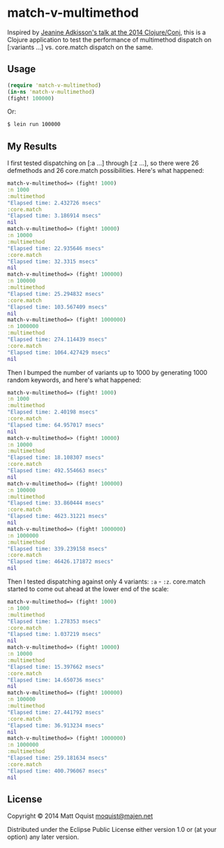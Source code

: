 # match-v-multimethod

Inspired by [Jeanine Adkisson's talk at the 2014
Clojure/Conj](https://www.youtube.com/watch?v=ZQkIWWTygio), this is a Clojure
application to test the performance of multimethod dispatch on [:variants ...]
vs. core.match dispatch on the same.

## Usage
```clojure
(require 'match-v-multimethod)
(in-ns 'match-v-multimethod)
(fight! 100000)
```

Or:
```bash
$ lein run 100000
```

## My Results

I first tested dispatching on [:a ...] through [:z ...], so there were
26 defmethods and 26 core.match possibilities. Here's what happened:
```clojure
match-v-multimethod=> (fight! 1000)
:n 1000
:multimethod
"Elapsed time: 2.432726 msecs"
:core.match
"Elapsed time: 3.186914 msecs"
nil
match-v-multimethod=> (fight! 10000)
:n 10000
:multimethod
"Elapsed time: 22.935646 msecs"
:core.match
"Elapsed time: 32.3315 msecs"
nil
match-v-multimethod=> (fight! 100000)
:n 100000
:multimethod
"Elapsed time: 25.294832 msecs"
:core.match
"Elapsed time: 103.567409 msecs"
nil
match-v-multimethod=> (fight! 1000000)
:n 1000000
:multimethod
"Elapsed time: 274.114439 msecs"
:core.match
"Elapsed time: 1064.427429 msecs"
nil
```

Then I bumped the number of variants up to 1000 by generating 1000
random keywords, and here's what happened:
```clojure
match-v-multimethod=> (fight! 1000)
:n 1000
:multimethod
"Elapsed time: 2.40198 msecs"
:core.match
"Elapsed time: 64.957017 msecs"
nil
match-v-multimethod=> (fight! 10000)
:n 10000
:multimethod
"Elapsed time: 18.108307 msecs"
:core.match
"Elapsed time: 492.554663 msecs"
nil
match-v-multimethod=> (fight! 100000)
:n 100000
:multimethod
"Elapsed time: 33.860444 msecs"
:core.match
"Elapsed time: 4623.31221 msecs"
nil
match-v-multimethod=> (fight! 1000000)
:n 1000000
:multimethod
"Elapsed time: 339.239158 msecs"
:core.match
"Elapsed time: 46426.171872 msecs"
nil
```

Then I tested dispatching against only 4 variants: ```:a``` -
```:z```. core.match started to come out ahead at the lower end of
the scale:
```clojure
match-v-multimethod=> (fight! 1000)
:n 1000
:multimethod
"Elapsed time: 1.278353 msecs"
:core.match
"Elapsed time: 1.037219 msecs"
nil
match-v-multimethod=> (fight! 10000)
:n 10000
:multimethod
"Elapsed time: 15.397662 msecs"
:core.match
"Elapsed time: 14.650736 msecs"
nil
match-v-multimethod=> (fight! 100000)
:n 100000
:multimethod
"Elapsed time: 27.441792 msecs"
:core.match
"Elapsed time: 36.913234 msecs"
nil
match-v-multimethod=> (fight! 1000000)
:n 1000000
:multimethod
"Elapsed time: 259.181634 msecs"
:core.match
"Elapsed time: 400.796067 msecs"
nil
```

## License

Copyright © 2014 Matt Oquist <moquist@majen.net>

Distributed under the Eclipse Public License either version 1.0 or (at
your option) any later version.
